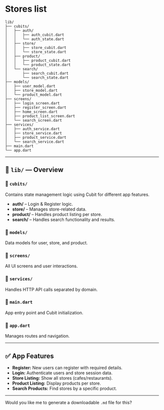 # Stores list

``` 
lib/
├── cubits/
│   ├── auth/
│   │   ├── auth_cubit.dart
│   │   └── auth_state.dart
│   ├── store/
│   │   ├── store_cubit.dart
│   │   └── store_state.dart
│   ├── product/
│   │   ├── product_cubit.dart
│   │   └── product_state.dart
│   └── search/
│       ├── search_cubit.dart
│       └── search_state.dart
├── models/
│   ├── user_model.dart
│   ├── store_model.dart
│   └── product_model.dart
├── screens/
│   ├── login_screen.dart
│   ├── register_screen.dart
│   ├── home_screen.dart
│   ├── product_list_screen.dart
│   └── search_screen.dart
├── services/
│   ├── auth_service.dart
│   ├── store_service.dart
│   ├── product_service.dart
│   └── search_service.dart
├── main.dart
└── app.dart
```

---

## 📁 `lib/` — Overview

### 📁 `cubits/`
Contains state management logic using Cubit for different app features.

- **auth/** – Login & Register logic.
- **store/** – Manages store-related data.
- **product/** – Handles product listing per store.
- **search/** – Handles search functionality and results.

### 📁 `models/`
Data models for user, store, and product.

### 📁 `screens/`
All UI screens and user interactions.

### 📁 `services/`
Handles HTTP API calls separated by domain.

### 📄 `main.dart`
App entry point and Cubit initialization.

### 📄 `app.dart`
Manages routes and navigation.

---

## ✅ App Features

- **Register:** New users can register with required details.
- **Login:** Authenticate users and store session data.
- **Store Listing:** Show all stores (cafes/restaurants).
- **Product Listing:** Display products per store.
- **Search Products:** Find stores by a specific product.

---

Would you like me to generate a downloadable `.md` file for this?

